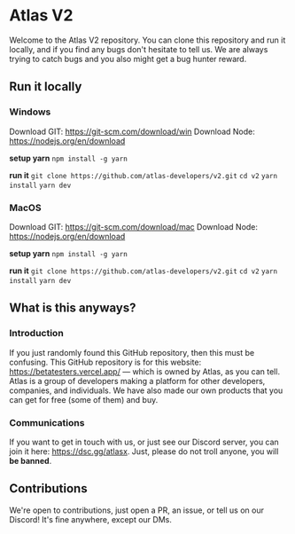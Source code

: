 # Atlas V2

Welcome to the Atlas V2 repository. You can clone this repository and run it locally, and if you find any bugs don't hesitate to tell us. We are always trying to catch bugs and you also might get a bug hunter reward.

## Run it locally

### Windows
Download GIT: https://git-scm.com/download/win
Download Node: https://nodejs.org/en/download

**setup yarn**
`npm install -g yarn`

**run it**
`git clone https://github.com/atlas-developers/v2.git`
`cd v2`
`yarn install`
`yarn dev`
### MacOS
Download GIT: https://git-scm.com/download/mac
Download Node: https://nodejs.org/en/download

**setup yarn**
`npm install -g yarn`

**run it**
`git clone https://github.com/atlas-developers/v2.git`
`cd v2`
`yarn install`
`yarn dev`

## What is this anyways?
### Introduction
If you just randomly found this GitHub repository, then this must be confusing. This GitHub repository is for this website: https://betatesters.vercel.app/ — which is owned by Atlas, as you can tell. Atlas is a group of developers making a platform for other developers, companies, and individuals. We have also made our own products that you can get for free (some of them) and buy.
### Communications
If you want to get in touch with us, or just see our Discord server, you can join it here: https://dsc.gg/atlasx. Just, please do not troll anyone, you will **be banned**.
## Contributions
We're open to contributions, just open a PR, an issue, or tell us on our Discord! It's fine anywhere, except our DMs.
